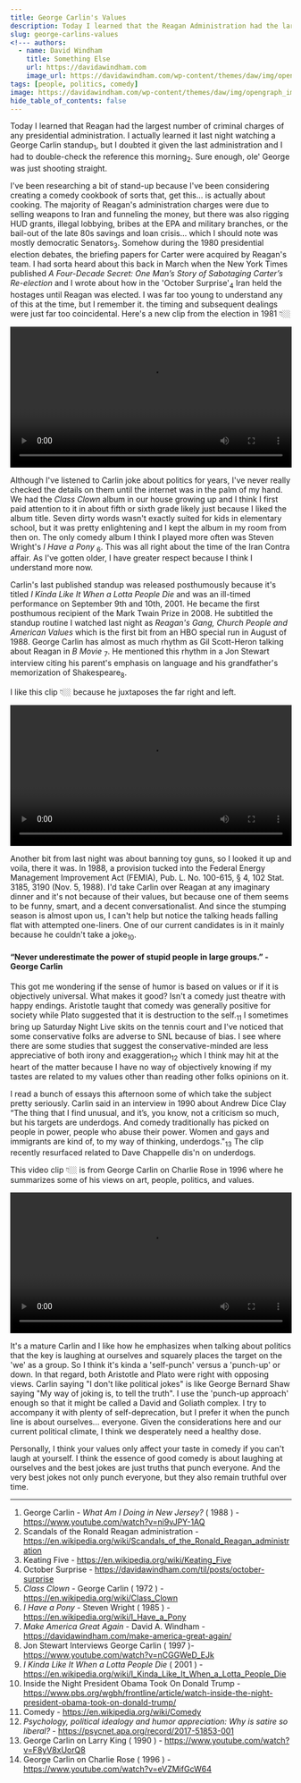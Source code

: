```yaml
---
title: George Carlin's Values
description: Today I learned that the Reagan Administration had the largest number of criminal charges of any president.
slug: george-carlins-values
<!--- authors:
  - name: David Windham
    title: Something Else
    url: https://davidawindham.com
    image_url: https://davidawindham.com/wp-content/themes/daw/img/opengraph_image.jpg -->
tags: [people, politics, comedy]
image: https://davidawindham.com/wp-content/themes/daw/img/opengraph_image.jpg
hide_table_of_contents: false
---
```


Today I learned that Reagan had the largest number of criminal charges of any presidential administration. I actually learned it last night watching a George Carlin standup<sub>1</sub>, but I doubted it given the last administration and I had to double-check the reference this morning<sub>2</sub>. Sure enough, ole' George was just shooting straight.

<!--truncate-->

I've been researching a bit of stand-up because I've been considering creating a comedy cookbook of sorts that, get this... is actually about cooking. The majority of Reagan's administration charges were due to selling weapons to Iran and funneling the money, but there was also rigging HUD grants, illegal lobbying, bribes at the EPA and military branches, or the bail-out of the late 80s savings and loan crisis... which I should note was mostly democratic Senators<sub>3</sub>. Somehow during the 1980 presidential election debates, the briefing papers for Carter were acquired by Reagan's team. I had sorta heard about this back in March when the New York Times published _A Four-Decade Secret: One Man’s Story of Sabotaging Carter’s Re-election_ and I wrote about how in the 'October Surprise'<sub>4</sub> Iran held the hostages until Reagan was elected. I was far too young to understand any of this at the time, but I remember it. the timing and subsequent dealings were just far too coincidental. Here's a new clip from the election in 1981 👇🏼

<video src="https://davidawindham.com/media/iran-hostage.mp4" width="100%" controls="controls">
</video>

Although I've listened to Carlin joke about politics for years, I've never really checked the details on them until the internet was in the palm of my hand. We had the _Class Clown_ album in our house growing up and I think I first paid attention to it in about fifth or sixth grade likely just because I liked the album title. Seven dirty words wasn't exactly suited for kids in elementary school, but it was pretty enlightening and I kept the album in my room from then on. The only comedy album I think I played more often was Steven Wright's _I Have a Pony_ <sub>6</sub>. This was all right about the time of the Iran Contra affair.  As I've gotten older, I have greater respect because I think I understand more now.

Carlin's last published standup was released posthumously because it's titled _I Kinda Like It When a Lotta People Die_ and was an ill-timed performance on September 9th and 10th, 2001. He became the first posthumous recipient of the Mark Twain Prize in 2008. He subtitled the standup routine I watched last night as _Reagan's Gang, Church People and American Values_ which is the first bit from an HBO special run in August of 1988. George Carlin has almost as much rhythm as Gil Scott-Heron talking about Reagan in _B Movie_ <sub>7</sub>. He mentioned this rhythm in a Jon Stewart interview citing his parent's emphasis on language and his grandfather's memorization of Shakespeare<sub>8</sub>. 

I like this clip 👇🏼 because he juxtaposes the far right and left. 

<video src="https://davidawindham.com/media/carlin-reagan.mp4" width="100%" controls="controls">
</video>


Another bit from last night was about banning toy guns, so I looked it up and voila, there it was. In 1988, a provision tucked into the Federal Energy Management Improvement Act (FEMIA), Pub. L. No. 100-615, § 4, 102 Stat. 3185, 3190 (Nov. 5, 1988). I'd take Carlin over Reagan at any imaginary dinner and it's not because of their values, but because one of them seems to be funny, smart, and a decent conversationalist. And since the stumping season is almost upon us, I can't help but notice the talking heads falling flat with attempted one-liners. One of our current candidates is in it mainly because he couldn't take a joke<sub>10</sub>.

#### “Never underestimate the power of stupid people in large groups.” - George Carlin

This got me wondering if the sense of humor is based on values or if it is objectively universal. What makes it good? Isn't a comedy just theatre with happy endings. Aristotle taught that comedy was generally positive for society while Plato suggested that it is destruction to the self.<sub>11</sub> I sometimes bring up Saturday Night Live skits on the tennis court and I've noticed that some conservative folks are adverse to SNL because of bias. I see where there are some studies that suggest the conservative-minded are less appreciative of both irony and exaggeration<sub>12</sub> which I think may hit at the heart of the matter because I have no way of objectively knowing if my tastes are related to my values other than reading other folks opinions on it. 

I read a bunch of essays this afternoon some of which take the subject pretty seriously. Carlin said in an interview in 1990 about Andrew Dice Clay “The thing that I find unusual, and it’s, you know, not a criticism so much, but his targets are underdogs. And comedy traditionally has picked on people in power, people who abuse their power. Women and gays and immigrants are kind of, to my way of thinking, underdogs."<sub>13</sub> The clip recently resurfaced related to Dave Chappelle dis'n on underdogs. 

This video clip 👇🏼 is from George Carlin on Charlie Rose in 1996 where he summarizes some of his views on art, people, politics, and values.  

<video src="https://davidawindham.com/media/carlin-rose.mp4" width="100%" controls="controls">
</video>

It's a mature Carlin and I like how he emphasizes when talking about politics that the key is laughing at ourselves and squarely places the target on the 'we' as a group. So I think it's kinda a 'self-punch' versus a 'punch-up' or down.  In that regard, both Aristotle and Plato were right with opposing views. Carlin saying "I don't like political jokes" is like George Bernard Shaw saying "My way of joking is, to tell the truth".  I use the 'punch-up approach' enough so that it might be called a David and Goliath complex. I try to accompany it with plenty of self-deprecation, but I prefer it when the punch line is about ourselves... everyone. Given the considerations here and our current political climate, I think we desperately need a healthy dose.

Personally, I think your values only affect your taste in comedy if you can't laugh at yourself. I think the essence of good comedy is about laughing at ourselves and the best jokes are just truths that punch everyone. And the very best jokes not only punch everyone, but they also remain truthful over time.

---

1. George Carlin - _What Am I Doing in New Jersey?_ ( 1988 ) - <https://www.youtube.com/watch?v=ni9vJPY-1AQ>
2. Scandals of the Ronald Reagan administration - <https://en.wikipedia.org/wiki/Scandals_of_the_Ronald_Reagan_administration>
3. Keating Five - <https://en.wikipedia.org/wiki/Keating_Five>
4. October Surprise - <https://davidawindham.com/til/posts/october-surprise>
5. _Class Clown_ - George Carlin ( 1972 ) - <https://en.wikipedia.org/wiki/Class_Clown>
6. _I Have a Pony_ - Steven Wright ( 1985 ) - <https://en.wikipedia.org/wiki/I_Have_a_Pony>
7. _Make America Great Again_ - David A. Windham - <https://davidawindham.com/make-america-great-again/>
8. Jon Stewart Interviews George Carlin ( 1997 )- <https://www.youtube.com/watch?v=nCGGWeD_EJk>
9. _I Kinda Like It When a Lotta People Die_ ( 2001 ) - <https://en.wikipedia.org/wiki/I_Kinda_Like_It_When_a_Lotta_People_Die>
10. Inside the Night President Obama Took On Donald Trump - <https://www.pbs.org/wgbh/frontline/article/watch-inside-the-night-president-obama-took-on-donald-trump/>
11. Comedy - <https://en.wikipedia.org/wiki/Comedy>
12. _Psychology, political idealogy and humor appreciation: Why is satire so liberal?_ - <https://psycnet.apa.org/record/2017-51853-001>
13. George Carlin on Larry King ( 1990 ) - <https://www.youtube.com/watch?v=F8yV8xUorQ8>
14. George Carlin on Charlie Rose ( 1996 ) - <https://www.youtube.com/watch?v=eVZMifGcW64>